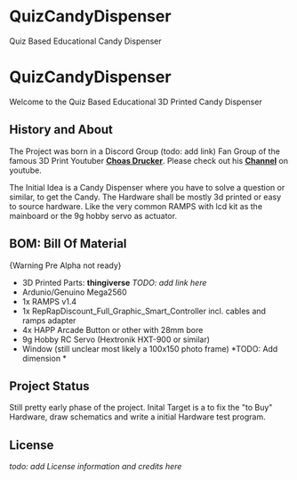 # QuizCandyDispenser
Quiz Based Educational Candy Dispenser



QuizCandyDispenser
===================

Welcome to the Quiz Based Educational 3D Printed Candy Dispenser

History and About
-------------
The Project was born in a Discord Group (todo: add link) Fan Group of the famous 3D Print Youtuber [**Choas Drucker**](https://www.youtube.com/user/ufgBishob).  Please check out his [**Channel**](https://www.youtube.com/user/ufgBishob) on youtube. 

The Initial Idea is a Candy Dispenser where you have to solve a question or similar, to get the Candy. The Hardware shall be mostly 3d printed or easy to source hardware. Like the very common RAMPS with lcd kit as the mainboard or the 9g hobby servo as actuator. 


BOM: Bill Of Material
-------------

{Warning Pre Alpha not ready}

- 3D Printed Parts:
**thingiverse** *TODO: add link here*
- Ardunio/Genuino Mega2560
- 1x RAMPS v1.4 
- 1x RepRapDiscount_Full_Graphic_Smart_Controller
incl. cables and ramps adapter
- 4x HAPP Arcade Button or other with 28mm bore
- 9g Hobby RC Servo (Hextronik HXT-900 or similar)
- Window (still unclear most likely a 100x150 photo frame) *TODO: Add dimension *


Project Status
-----------

Still pretty early phase of the project.  Inital Target is a to fix the "to Buy" Hardware, draw schematics and write a initial Hardware test program.

License
----
*todo: add License information and credits here*
